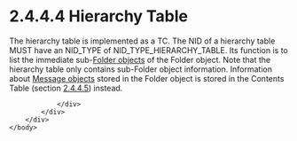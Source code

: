 <html dir="LTR" xmlns:mshelp="http://msdn.microsoft.com/mshelp" xmlns:ddue="http://ddue.schemas.microsoft.com/authoring/2003/5" xmlns:xlink="http://www.w3.org/1999/xlink" xmlns:tool="http://www.microsoft.com/tooltip">
    <head>
        <meta http-equiv="Content-Type" content="text/html; CHARSET=utf-8"></meta>
        <meta name="save" content="history"></meta>
        <title>2.4.4.4 Hierarchy Table</title>
        <xml>
            <mshelp:toctitle title="2.4.4.4 Hierarchy Table"></mshelp:toctitle>
            <mshelp:rltitle title="[MS-PST]: Hierarchy Table"></mshelp:rltitle>
            <mshelp:keyword index="A" term="63a983fc-6d5b-4573-aa4c-2858116c0f73"></mshelp:keyword>
            <mshelp:attr name="DCSext.ContentType" value="open specification"></mshelp:attr>
            <mshelp:attr name="AssetID" value="63a983fc-6d5b-4573-aa4c-2858116c0f73"></mshelp:attr>
            <mshelp:attr name="TopicType" value="kbRef"></mshelp:attr>
            <mshelp:attr name="DCSext.Title" value="[MS-PST]: Hierarchy Table" />
        </xml>
    </head>
    <body>
        <div id="header">
            <h1 class="heading">2.4.4.4 Hierarchy Table</h1>
        </div>
        <div id="mainSection">
            <div id="mainBody">
                <div id="allHistory" class="saveHistory"></div>
                <div id="sectionSection0" class="section" name="collapseableSection">
                    

<p>The hierarchy table is implemented as a TC. The NID of a
hierarchy table MUST have an NID_TYPE of NID_TYPE_HIERARCHY_TABLE. Its function
is to list the immediate sub-<a href="08220cc9-69b1-4072-a2e7-2a0ff201d505.htm#gt_0682daa7-c1b8-419b-8a32-6048833d0b72">Folder
objects</a> of the Folder object. Note that the hierarchy table only contains
sub-Folder object information. Information about <a href="08220cc9-69b1-4072-a2e7-2a0ff201d505.htm#gt_b6c15d0c-d992-421d-ba96-99d3b63894cf">Message objects</a> stored in
the Folder object is stored in the Contents Table (section <a href="53148bd2-69f3-442a-947c-1d8b88f4abf9.htm">2.4.4.5</a>) instead.</p>


                </div>
            </div>
        </div>
    </body>
</html>